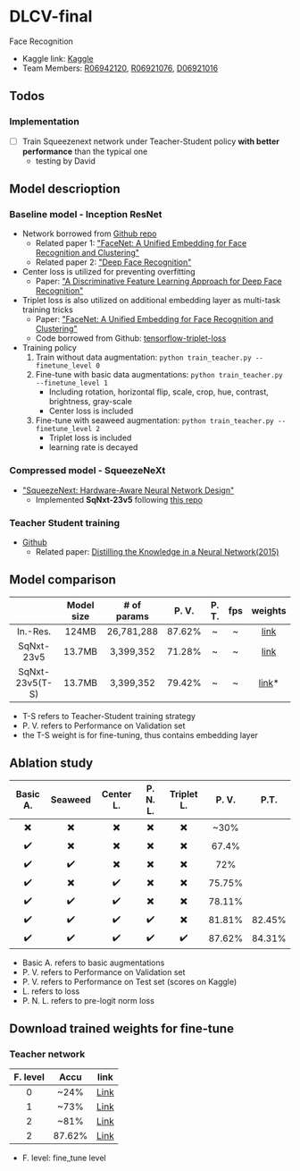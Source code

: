 # DLCV-final
Face Recognition

* Kaggle link: [Kaggle](https://www.kaggle.com/c/2018-spring-dlcv-final-project-2/leaderboard)
* Team Members: [R06942120](https://github.com/ljn3333), [R06921076](https://github.com/YiJingLin), [D06921016](https://github.com/davidjaw)

## Todos

### Implementation
- [ ] Train Squeezenext network under Teacher-Student policy **with better performance** than the typical one
  * testing by David

## Model descrioption

### Baseline model - Inception ResNet
* Network borrowed from [Github repo](https://github.com/davidsandberg/facenet)
  * Related paper 1: ["FaceNet: A Unified Embedding for Face Recognition and Clustering"](https://arxiv.org/abs/1503.03832)
  * Related paper 2: ["Deep Face Recognition"](http://www.robots.ox.ac.uk/~vgg/publications/2015/Parkhi15/parkhi15.pdf)
* Center loss is utilized for preventing overfitting
  * Paper: ["A Discriminative Feature Learning Approach for Deep Face Recognition"](http://ydwen.github.io/papers/WenECCV16.pdf)
* Triplet loss is also utilized on additional embedding layer as multi-task training tricks
    * Paper: ["FaceNet: A Unified Embedding for Face Recognition and Clustering"](https://arxiv.org/abs/1503.03832)
    * Code borrowed from Github: [tensorflow-triplet-loss](https://github.com/omoindrot/tensorflow-triplet-loss)
* Training policy
  1. Train without data augmentation: `python train_teacher.py --finetune_level 0`
  2. Fine-tune with basic data augmentations: `python train_teacher.py --finetune_level 1`
      * Including rotation, horizontal flip, scale, crop, hue, contrast, brightness, gray-scale
      * Center loss is included
  3. Fine-tune with seaweed augmentation: `python train_teacher.py --finetune_level 2`
      * Triplet loss is included
      * learning rate is decayed

### Compressed model - SqueezeNeXt
* ["SqueezeNext: Hardware-Aware Neural Network Design"](https://arxiv.org/abs/1803.10615)
  * Implemented **SqNxt-23v5** following [this repo](https://github.com/amirgholami/SqueezeNext)

### Teacher Student training
* [Github](https://github.com/EricHe98/Teacher-Student-Training)
  * Related paper: [Distilling the Knowledge in a Neural Network(2015)](https://arxiv.org/abs/1503.02531?context=cs)

## Model comparison

|  | Model size | # of params | P. V. | P. T. | fps | weights |
| :--------: | :--------: | :--------: | :--------: | :--------: | :--------: | :--------: |
| In.-Res. | 124MB | 26,781,288 | 87.62% | ~ | ~ | [link](https://drive.google.com/file/d/1Rah5wttPwvI-LN_lE_NebjUJRZZfdhAx/view?usp=sharing) |
| SqNxt-23v5 | 13.7MB     | 3,399,352     | 71.28% | ~ | ~ | [link](https://drive.google.com/file/d/1RVldAcPByJBN5eS551xxEAaA49Rlzv39/view?usp=sharing) |
| SqNxt-23v5(T-S) | 13.7MB     | 3,399,352     | 79.42% | ~ | ~ | [link](https://drive.google.com/file/d/1TjR60eXS_bBZgElHwoxtxQbgd6EC6FzB/view?usp=sharing)* |

* T-S refers to Teacher-Student training strategy
* P. V. refers to Performance on Validation set
* the T-S weight is for fine-tuning, thus contains embedding layer

## Ablation study
| Basic A. | Seaweed | Center L. | P. N. L. | Triplet L. | P. V. | P.T. |
| :--------: | :--------: | :--------: | :--------: | :--------: | :--------: | :--------: |
| :heavy_multiplication_x: | :heavy_multiplication_x: | :heavy_multiplication_x: | :heavy_multiplication_x: | :heavy_multiplication_x: | ~30% |
| :heavy_check_mark: |  :heavy_multiplication_x: | :heavy_multiplication_x: | :heavy_multiplication_x: | :heavy_multiplication_x: | 67.4% |
| :heavy_check_mark: |  :heavy_check_mark: | :heavy_multiplication_x: | :heavy_multiplication_x: | :heavy_multiplication_x: | 72% |
| :heavy_check_mark: |  :heavy_multiplication_x: | :heavy_check_mark: | :heavy_multiplication_x: | :heavy_multiplication_x: | 75.75% |
| :heavy_check_mark: |  :heavy_check_mark: | :heavy_check_mark: | :heavy_multiplication_x: | :heavy_multiplication_x: | 78.11% |
| :heavy_check_mark: |  :heavy_check_mark: | :heavy_check_mark: | :heavy_check_mark: | :heavy_multiplication_x: | 81.81% | 82.45% |
| :heavy_check_mark: |  :heavy_check_mark: | :heavy_check_mark: | :heavy_check_mark: | :heavy_check_mark: | 87.62% | 84.31% |

* Basic A. refers to basic augmentations
* P. V. refers to Performance on Validation set
* P. V. refers to Performance on Test set (scores on Kaggle)
* L. refers to loss
* P. N. L. refers to pre-logit norm loss

## Download trained weights for fine-tune
### Teacher network
| F. level | Accu | link |
| :--------: | :--------: | :--------: |
| 0 | ~24% | [Link](https://drive.google.com/file/d/1U-f09BeV1YZeqPTt8Hs_DgE70Y9h_rM1/view?usp=sharing) |
| 1 | ~73% | [Link](https://drive.google.com/file/d/17ct_unH0p8LsExAi2hX4PVG3Fsczfa21/view?usp=sharing) |
| 2 | ~81% | [Link](https://drive.google.com/file/d/1N6FiuA-3xj9r0uy-zXbwFaOHR8qiqza-/view?usp=sharing) |
| 2 | 87.62% | [Link](https://drive.google.com/file/d/1pWD78yJBt3P7FeMvLwczackWkDUvsIiq/view?usp=sharing) |

* F. level: fine_tune level
